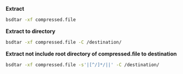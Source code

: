 **Extract**
```sh
bsdtar -xf compressed.file
```

**Extract to directory**
```sh
bsdtar -xf compressed.file -C /destination/
```

**Extract not include root directory of compressed.file to destination**
```sh
bsdtar -xf compressed.file -s'|[^/]*/||' -C /destination/
```
